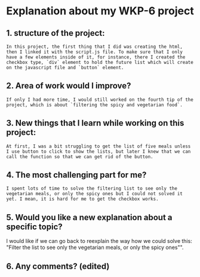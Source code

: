 # Explanation about my WKP-6 project

## 1. structure of the project:
	In this project, the first thing that I did was creating the html, then I linked it with the script.js file. To make sure that I only have a few elements inside of it, for instance, there I created the checkbox type, `div` element to hold the future list which will create on the javascript file and `button` element.
		
## 2. Area of work would I improve?
	If only I had more time, I would still worked on the fourth tip of the project, which is about `filtering the spicy and vegetarian food`.

## 3. New things that I learn while working on this project:
	At first, I was a bit struggling to get the list of five meals unless I use button to click to show the lists, but later I knew that we can call the function so that we can get rid of the button.

## 4. The most challenging part for me?
	I spent lots of time to solve the filtering list to see only the vegetarian meals, or only the spicy ones but I could not solved it yet. I mean, it is hard for me to get the checkbox works. 

## 5. Would you like a new explanation about a specific topic?
I would like if we can go back to reexplain the way how we could solve this: "Filter the list to see only the vegetarian meals, or only the spicy ones"".

## 6. Any comments? (edited)
 

